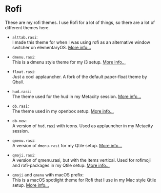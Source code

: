 # Rofi

These are my rofi themes. I use Rofi for a lot of things, so there are a lot of different themes here.

- `alttab.rasi`:  
I made this theme for when I was using rofi as an alternative window switcher on elementaryOS. [More info...](https://gist.github.com/RobinBoers/56022f6e185c3e91dd8186bd657228b9#use-rofi-as-alternative-alttab-switcher)

- `dmenu.rasi`:  
This is a dmenu style theme for my i3 setup. [More info...](../i3/)

- `float.rasi`:  
Just a cool applauncher. A fork of the default paper-float theme by Qball.

- `hud.rasi`:  
The theme used for the hud in my Metacity session. [More info...](../../usr/bin/)

- `ob.rasi`:  
The theme used in my openbox setup. [More info...](../openbox/)

- `ob-new`:  
A version of `hud.rasi` with icons. Used as applauncher in my Metacity session.

- `qmenu.rasi`:  
A version of `dmenu.rasi` for my Qtile setup. [More info...](../qtile/)

- `qmoji.rasi`:  
A version of qmenu.rasi, but with the items vertical. Used for rofimoji and rofi-packages in my Qtile setup. [More info...](../qtile/)

- `qmoji` and `qmenu` with macOS prefix:  
This is a macOS spotlight theme for Rofi that I use in my Mac style Qtile setup. [More info...](../qtile-macos/)
